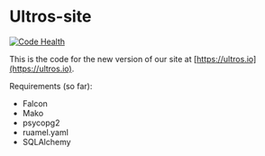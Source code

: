 Ultros-site
===========

[![Code Health](https://landscape.io/github/UltrosBot/Ultros-site/falcon/landscape.svg?style=flat)](https://landscape.io/github/UltrosBot/Ultros-site/falcon)

This is the code for the new version of our site at 
[https://ultros.io](https://ultros.io).

Requirements (so far):
* Falcon
* Mako
* psycopg2
* ruamel.yaml
* SQLAlchemy
